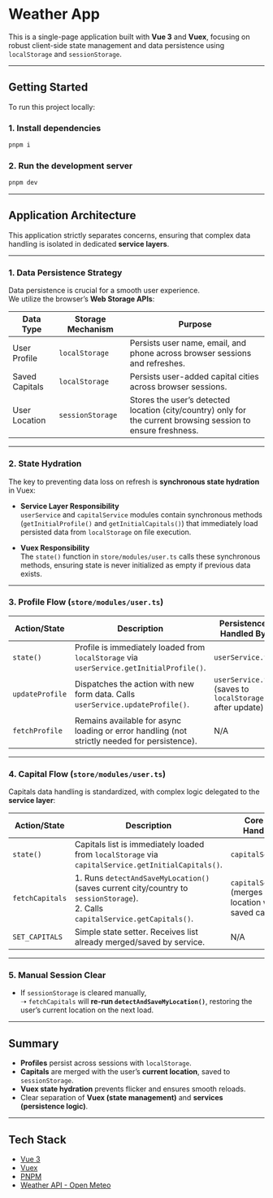 # Weather App  

This is a single-page application built with **Vue 3** and **Vuex**, focusing on robust client-side state management and data persistence using `localStorage` and `sessionStorage`.

---

## Getting Started

To run this project locally:

### 1. Install dependencies
```bash
pnpm i
```

### 2. Run the development server
```bash
pnpm dev
```

---

## Application Architecture

This application strictly separates concerns, ensuring that complex data handling is isolated in dedicated **service layers**.

---

### 1. Data Persistence Strategy

Data persistence is crucial for a smooth user experience.  
We utilize the browser’s **Web Storage APIs**:

| **Data Type**     | **Storage Mechanism** | **Purpose** |
|--------------------|-----------------------|-------------|
| User Profile       | `localStorage`        | Persists user name, email, and phone across browser sessions and refreshes. |
| Saved Capitals     | `localStorage`        | Persists user-added capital cities across browser sessions. |
| User Location      | `sessionStorage`      | Stores the user’s detected location (city/country) only for the current browsing session to ensure freshness. |

---

### 2. State Hydration 

The key to preventing data loss on refresh is **synchronous state hydration** in Vuex:

- **Service Layer Responsibility**  
  `userService` and `capitalService` modules contain synchronous methods (`getInitialProfile()` and `getInitialCapitals()`) that immediately load persisted data from `localStorage` on file execution.

- **Vuex Responsibility**  
  The `state()` function in `store/modules/user.ts` calls these synchronous methods, ensuring state is never initialized as empty if previous data exists.  

---

### 3. Profile Flow (`store/modules/user.ts`)

| **Action/State** | **Description** | **Persistence Handled By** |
|-------------------|-----------------|-----------------------------|
| `state()` | Profile is immediately loaded from `localStorage` via `userService.getInitialProfile()`. | `userService.ts` |
| `updateProfile` | Dispatches the action with new form data. Calls `userService.updateProfile()`. | `userService.ts` (saves to `localStorage` after update) |
| `fetchProfile` | Remains available for async loading or error handling (not strictly needed for persistence). | N/A |

---

### 4. Capital Flow (`store/modules/user.ts`)

Capitals data handling is standardized, with complex logic delegated to the **service layer**:

| **Action/State** | **Description** | **Core Logic Handled By** |
|-------------------|-----------------|----------------------------|
| `state()` | Capitals list is immediately loaded from `localStorage` via `capitalService.getInitialCapitals()`. | `capitalService.ts` |
| `fetchCapitals` | 1. Runs `detectAndSaveMyLocation()` (saves current city/country to `sessionStorage`). <br> 2. Calls `capitalService.getCapitals()`. | `capitalService.ts` (merges user location with saved capitals) |
| `SET_CAPITALS` | Simple state setter. Receives list already merged/saved by service. | N/A |

---

### 5. Manual Session Clear

- If `sessionStorage` is cleared manually,  
  ➝ `fetchCapitals` will **re-run `detectAndSaveMyLocation()`**, restoring the user’s current location on the next load.

---

## Summary

- **Profiles** persist across sessions with `localStorage`.  
- **Capitals** are merged with the user’s **current location**, saved to `sessionStorage`.  
- **Vuex state hydration** prevents flicker and ensures smooth reloads.  
- Clear separation of **Vuex (state management)** and **services (persistence logic)**.  

---


## Tech Stack

- [Vue 3](https://vuejs.org/)  
- [Vuex](https://vuex.vuejs.org/)  
- [PNPM](https://pnpm.io/)  
- [Weather API - Open Meteo](https://open-meteo.com/)  
 
